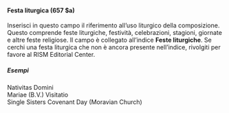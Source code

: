 #### Festa liturgica (657 $a) 

Inserisci in questo campo il riferimento all’uso liturgico della composizione. Questo comprende feste liturgiche, festività, celebrazioni, stagioni, giornate e altre feste religiose. Il campo è collegato all’indice **Feste liturgiche**. Se cerchi una festa liturgica che non è ancora presente nell’indice, rivolgiti per favore al RISM Editorial Center. 

##### Esempi  
Nativitas Domini  
Mariae (B.V.) Visitatio  
Single Sisters Covenant Day (Moravian Church)